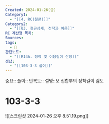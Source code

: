 ```yaml
---
Created: 2024-01-26(금)
Category1:
  - "[[4. RC(철콘)]]"
Category2:
  - "[[03. 철근상세, 정착과 이음]]"
RC 계산형 목차: 
Sources: 
tags:
  - 🧮
관련노트:
  - "[[R14A. 정착 및 이음길이 산정]]"
정답:
  - "[[103-3-3 풀이]]"
---
```

중요::
풀이::
반복도::
설명::보 접합부의 정착길이 검토


#  103-3-3

![[스크린샷 2024-01-26 오후 8.51.19.png]]